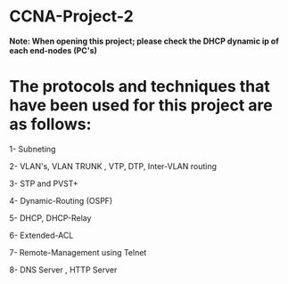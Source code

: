 # CCNA-Project-2
**Note: When opening this project; please check the DHCP dynamic ip of each end-nodes (PC's)**



The protocols and techniques that have been used for this project are as follows:
===================================================================================

1- Subneting

2- VLAN's, VLAN TRUNK , VTP, DTP, Inter-VLAN routing

3- STP and PVST+

4- Dynamic-Routing (OSPF)

5- DHCP, DHCP-Relay

6- Extended-ACL

7- Remote-Management using Telnet

8- DNS Server , HTTP Server

